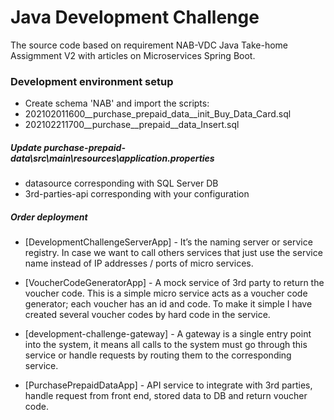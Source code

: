 # Java Development Challenge
The source code based on requirement NAB-VDC Java Take-home Assigmment V2 with articles on Microservices Spring Boot. 

### Development environment setup
* Create schema 'NAB' and import the scripts:
*   202102011600__purchase_prepaid_data__init_Buy_Data_Card.sql
*   202102211700__purchase__prepaid__data_Insert.sql

##### Update purchase-prepaid-data\src\main\resources\application.properties
* datasource corresponding with SQL Server DB
* 3rd-parties-api corresponding with your configuration  

##### Order deployment
- [DevelopmentChallengeServerApp] - It’s the naming server or service registry. 
	 In case we want to call others services that just use the service name 
	 instead of IP addresses / ports of micro services.
	 
- [VoucherCodeGeneratorApp] -  A mock service of 3rd party to return the voucher code.
     This is a simple micro service acts as a voucher code generator; each voucher has 
	 an id and code. To make it simple I have created several voucher codes by hard 
	 code in the service.
	 
- [development-challenge-gateway] - A gateway is a single entry point into the system, 
	 it means all calls to the system must go through this service or handle requests 
	 by routing them to the corresponding service.
	 
- [PurchasePrepaidDataApp] -   API service to integrate with 3rd parties, handle 
	request from front end, stored data to DB and return voucher code. 

